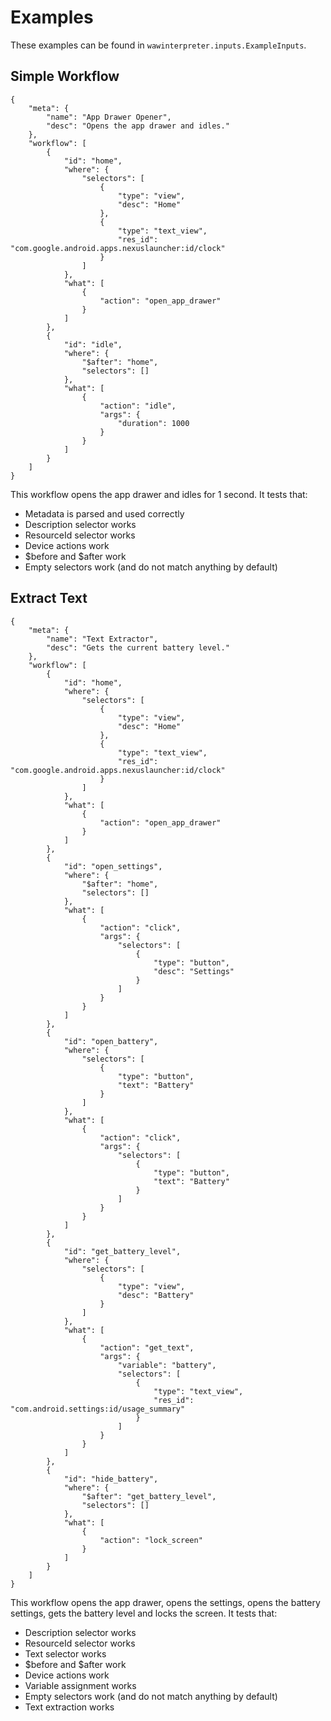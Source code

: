 # Examples

These examples can be found in `wawinterpreter.inputs.ExampleInputs`.

## Simple Workflow

```
{
    "meta": {
        "name": "App Drawer Opener",
        "desc": "Opens the app drawer and idles."
    },
    "workflow": [
        {
            "id": "home",
            "where": {
                "selectors": [
                    {
                        "type": "view",
                        "desc": "Home"
                    },
                    {
                        "type": "text_view",
                        "res_id": "com.google.android.apps.nexuslauncher:id/clock"
                    }
                ]
            },
            "what": [
                {
                    "action": "open_app_drawer"
                }
            ]
        },
        {
            "id": "idle",
            "where": {
                "$after": "home",
                "selectors": []
            },
            "what": [
                {
                    "action": "idle",
                    "args": {
                        "duration": 1000
                    }
                }
            ]
        }
    ]
}
```

This workflow opens the app drawer and idles for 1 second.
It tests that:
- Metadata is parsed and used correctly
- Description selector works
- ResourceId selector works
- Device actions work
- $before and $after work
- Empty selectors work (and do not match anything by default)

## Extract Text

```
{
    "meta": {
        "name": "Text Extractor",
        "desc": "Gets the current battery level."
    },
    "workflow": [
        {
            "id": "home",
            "where": {
                "selectors": [
                    {
                        "type": "view",
                        "desc": "Home"
                    },
                    {
                        "type": "text_view",
                        "res_id": "com.google.android.apps.nexuslauncher:id/clock"
                    }
                ]
            },
            "what": [
                {
                    "action": "open_app_drawer"
                }
            ]
        },
        {
            "id": "open_settings",
            "where": {
                "$after": "home",
                "selectors": []
            },
            "what": [
                {
                    "action": "click",
                    "args": {
                        "selectors": [
                            {
                                "type": "button",
                                "desc": "Settings"
                            }
                        ]
                    }
                }
            ]
        },
        {
            "id": "open_battery",
            "where": {
                "selectors": [
                    {
                        "type": "button",
                        "text": "Battery"
                    }
                ]
            },
            "what": [
                {
                    "action": "click",
                    "args": {
                        "selectors": [
                            {
                                "type": "button",
                                "text": "Battery"
                            }
                        ]
                    }
                }
            ]
        },
        {
            "id": "get_battery_level",
            "where": {
                "selectors": [
                    {
                        "type": "view",
                        "desc": "Battery"
                    }
                ]
            },
            "what": [
                {
                    "action": "get_text",
                    "args": {
                        "variable": "battery",
                        "selectors": [
                            {
                                "type": "text_view",
                                "res_id": "com.android.settings:id/usage_summary"
                            }
                        ]
                    }
                }
            ]
        },
        {
            "id": "hide_battery",
            "where": {
                "$after": "get_battery_level",
                "selectors": []
            },
            "what": [
                {
                    "action": "lock_screen"
                }
            ]
        }
    ]
}
```

This workflow opens the app drawer, opens the settings, opens the battery settings, gets the battery level and locks the screen.
It tests that:
- Description selector works
- ResourceId selector works
- Text selector works
- $before and $after work
- Device actions work
- Variable assignment works
- Empty selectors work (and do not match anything by default)
- Text extraction works 